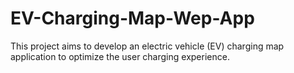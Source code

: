 # EV-Charging-Map-Wep-App
This project aims to develop an electric vehicle (EV) charging map application to optimize the user charging experience. 
